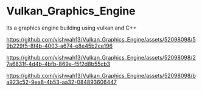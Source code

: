 # Vulkan_Graphics_Engine
Its a graphics engine building using vulkan and C++



https://github.com/vishwah13/Vulkan_Graphics_Engine/assets/52098098/59b229f5-8f4b-4003-a674-e8e45b2ce196



https://github.com/vishwah13/Vulkan_Graphics_Engine/assets/52098098/27a6831f-4d4b-4bfb-869e-f5f2d8b55cb3




https://github.com/vishwah13/Vulkan_Graphics_Engine/assets/52098098/ba923c52-9ea8-4b53-aa32-084893606447

